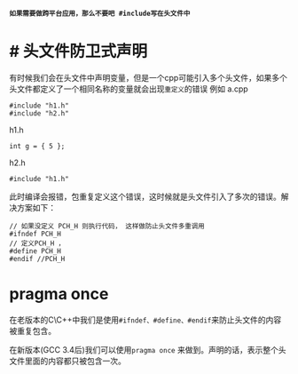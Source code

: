 **`如果需要做跨平台应用，那么不要吧 #include写在头文件中`**

# # 头文件防卫式声明

有时候我们会在头文件中声明变量，但是一个cpp可能引入多个头文件，如果多个头文件都定义了一个相同名称的变量就会出现`重定义`的错误
例如
a.cpp

```
#include "h1.h"
#include "h2.h"
```
h1.h
```
int g = { 5 };
```
h2.h
```
#include "h1.h"
```
此时编译会报错，包重复定义这个错误，这时候就是头文件引入了多次的错误。解决方案如下：
```
// 如果没定义 PCH_H 则执行代码， 这样做防止头文件多重调用
#ifndef PCH_H
// 定义PCH_H ，
#define PCH_H
#endif //PCH_H
```

#   pragma once  

在老版本的C\C++中我们是使用`#ifndef、#define、#endif`来防止头文件的内容被重复包含。

在新版本(GCC 3.4后)我们可以使用`pragma once` 来做到。声明的话，表示整个头文件里面的内容都只被包含一次。

